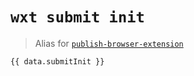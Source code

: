# `wxt submit init`

> Alias for [`publish-browser-extension`](https://www.npmjs.com/package/publish-browser-extension)

<script setup>
import { data } from '../../.vitepress/loaders/cli.data.ts'
</script>

<div class="language-sh vp-adaptive-theme active"><pre class="shiki shiki-themes github-light github-dark vp-code"><code>{{ data.submitInit }}</code></pre></div>
